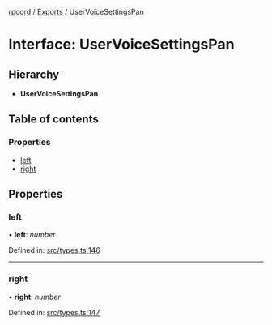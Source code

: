 [rpcord](../README.md) / [Exports](../modules.md) / UserVoiceSettingsPan

# Interface: UserVoiceSettingsPan

## Hierarchy

* **UserVoiceSettingsPan**

## Table of contents

### Properties

- [left](uservoicesettingspan.md#left)
- [right](uservoicesettingspan.md#right)

## Properties

### left

• **left**: *number*

Defined in: [src/types.ts:146](https://github.com/DjDeveloperr/RPCord/blob/e541738/src/types.ts#L146)

___

### right

• **right**: *number*

Defined in: [src/types.ts:147](https://github.com/DjDeveloperr/RPCord/blob/e541738/src/types.ts#L147)
